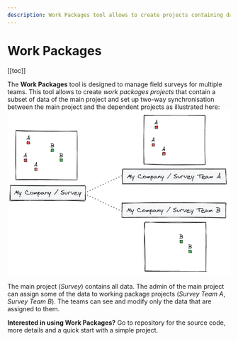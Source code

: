 ```yaml
---
description: Work Packages tool allows to create projects containing data subsets with two-way synchronisation between the main and dependent Mergin Maps projects.
---
```


# Work Packages
[[toc]]

The **Work Packages** tool is designed to manage field surveys for multiple teams. This tool allows to create <MainPlatformName /> *work packages projects* that contain a subset of data of the main <MainPlatformNameLink/> project and set up two-way synchronisation between the main project and the dependent projects as illustrated here:
![Mergin Maps Work Packages](./wp-high-level.jpg "Mergin Maps Work Packages")

<YouTube id="_iM-mql9by4" title="Manage multiple field teams with Mergin Maps"/>

The main <MainPlatformNameLink/> project (*Survey*) contains all data. The admin of the main project can assign some of the data to working package projects (*Survey Team A*, *Survey Team B*). The teams can see and modify only the data that are assigned to them.

**Interested in using Work Packages?** Go to <GitHubRepo id="MerginMaps/work-packages" /> repository for the source code, more details and a quick start with a simple project.

